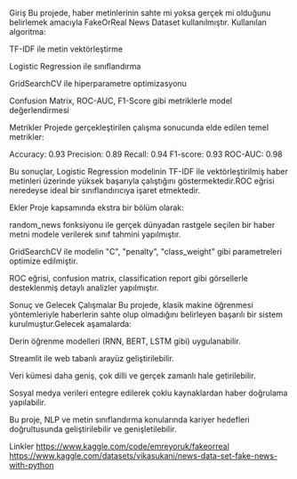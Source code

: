 Giriş
Bu projede, haber metinlerinin sahte mi yoksa gerçek mi olduğunu belirlemek amacıyla FakeOrReal News Dataset kullanılmıştır.
Kullanılan algoritma:

TF-IDF ile metin vektörleştirme

Logistic Regression ile sınıflandırma

GridSearchCV ile hiperparametre optimizasyonu

Confusion Matrix, ROC-AUC, F1-Score gibi metriklerle model değerlendirmesi

Metrikler
Projede gerçekleştirilen çalışma sonucunda elde edilen temel metrikler:

Accuracy: 0.93
Precision: 0.89
Recall: 0.94
F1-score: 0.93
ROC-AUC: 0.98

Bu sonuçlar, Logistic Regression modelinin TF-IDF ile vektörleştirilmiş haber metinleri üzerinde yüksek başarıyla çalıştığını göstermektedir.ROC eğrisi neredeyse ideal bir sınıflandırıcıya işaret etmektedir.

Ekler
Proje kapsamında ekstra bir bölüm olarak:

random_news fonksiyonu ile gerçek dünyadan rastgele seçilen bir haber metni modele verilerek sınıf tahmini yapılmıştır.

GridSearchCV ile modelin "C", "penalty", "class_weight" gibi parametreleri optimize edilmiştir.

ROC eğrisi, confusion matrix, classification report gibi görsellerle desteklenmiş detaylı analizler yapılmıştır.

Sonuç ve Gelecek Çalışmalar
Bu projede, klasik makine öğrenmesi yöntemleriyle haberlerin sahte olup olmadığını belirleyen başarılı bir sistem kurulmuştur.Gelecek aşamalarda:

Derin öğrenme modelleri (RNN, BERT, LSTM gibi) uygulanabilir.

Streamlit ile web tabanlı arayüz geliştirilebilir.

Veri kümesi daha geniş, çok dilli ve gerçek zamanlı hale getirilebilir.

Sosyal medya verileri entegre edilerek çoklu kaynaklardan haber doğrulama yapılabilir.

Bu proje, NLP ve metin sınıflandırma konularında kariyer hedefleri doğrultusunda geliştirilebilir ve genişletilebilir.

Linkler
https://www.kaggle.com/code/emreyoruk/fakeorreal
https://www.kaggle.com/datasets/vikasukani/news-data-set-fake-news-with-python
